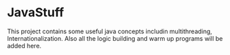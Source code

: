 # JavaStuff

This project contains some useful java concepts includin multithreading, Internationalization. 
Also all the logic building and warm up programs will be added here.
